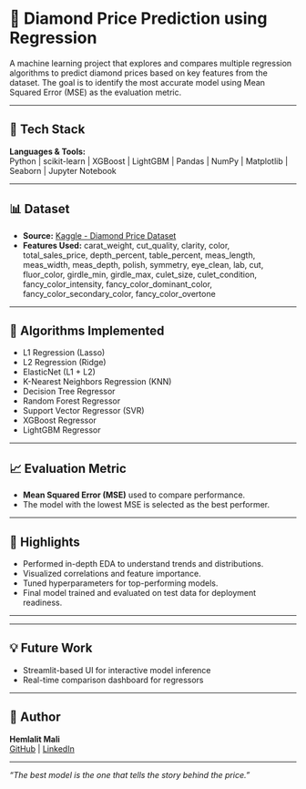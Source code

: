 # 💎 Diamond Price Prediction using Regression

A machine learning project that explores and compares multiple regression algorithms to predict diamond prices based on key features from the dataset. The goal is to identify the most accurate model using Mean Squared Error (MSE) as the evaluation metric.

---

## 🔧 Tech Stack
**Languages & Tools:**  
Python $|$ scikit-learn $|$ XGBoost $|$ LightGBM $|$ Pandas $|$ NumPy $|$ Matplotlib $|$ Seaborn $|$ Jupyter Notebook

---

## 📊 Dataset
- **Source:** [Kaggle - Diamond Price Dataset](https://www.kaggle.com/code/developerhem/regression-diamonds-price-prediction)
- **Features Used:** carat_weight, cut_quality, clarity, color, total_sales_price, depth_percent, table_percent, meas_length, meas_width, meas_depth, polish, symmetry, eye_clean, lab, cut, fluor_color, girdle_min, girdle_max, culet_size, culet_condition, fancy_color_intensity, fancy_color_dominant_color, fancy_color_secondary_color, fancy_color_overtone

---

## 🧠 Algorithms Implemented
- L1 Regression (Lasso)
- L2 Regression (Ridge)
- ElasticNet (L1 + L2)
- K-Nearest Neighbors Regression (KNN)
- Decision Tree Regressor
- Random Forest Regressor
- Support Vector Regressor (SVR)
- XGBoost Regressor
- LightGBM Regressor

---

## 📈 Evaluation Metric
- **Mean Squared Error (MSE)** used to compare performance.
- The model with the lowest MSE is selected as the best performer.

---

## 🚀 Highlights
- Performed in-depth EDA to understand trends and distributions.
- Visualized correlations and feature importance.
- Tuned hyperparameters for top-performing models.
- Final model trained and evaluated on test data for deployment readiness.

---


---

## 💡 Future Work
- Streamlit-based UI for interactive model inference
- Real-time comparison dashboard for regressors

---

## 🙌 Author
**Hemlalit Mali**  
[GitHub](https://github.com/hemlalit) $|$ [LinkedIn](https://www.linkedin.com/in/hemlalit)

---

_“The best model is the one that tells the story behind the price.”_

